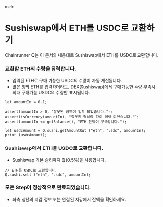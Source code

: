 ```meta-Currency
usdc
```

# Sushiswap에서 ETH를 USDC로 교환하기

Chainrunner Q는 이 문서의 내용대로 Sushiswap에서 ETH를 USDC로 교환합니다.

### 교환할 ETH의 수량을 입력합니다.

- 입력된 ETH로 구매 가능한 USDC의 수량이 자동 계산됩니다.
- 많은 양의 ETH를 입력하더라도, DEX(Sushiswap)에서 구매가능한 수량 부족시 최대 구매가능 USDC의 수량만 표시됩니다.

```input-Dynamic ETH
let amountIn = 0.1;
```

```input-Verify
assert(amountIn > 0, "잘못된 금액이 입력 되었습니다.");
assert(isCurrency(amountIn), "잘못된 형식의 값이 입력 되었습니다.");
assert(amountIn <= getBalance(), "ETH 잔액이 부족합니다.");
```

```output-Dynamic USDC
let usdcAmount = Q.sushi.getAmountOut ("eth", "usdc", amountIn);
print (usdcAmount);
```

### Sushiswap에서 ETH를 USDC로 교환합니다.

- Sushiswap 기본 슬리피지 값(0.5%)을 사용합니다.

```taster
// ETH를 USDC로 교환합니다.
Q.sushi.sell ("eth", "usdc", amountIn);
```

### 모든 Step이 정상적으로 완료되었습니다.

- 좌측 상단의 지갑 정보 또는 연결된 지갑에서 잔액을 확인하세요.
